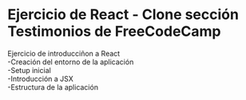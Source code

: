 # Ejercicio de React - Clone sección Testimonios de FreeCodeCamp

Ejercicio de introducciñon a React  
-Creación del entorno de la aplicación  
-Setup inicial  
-Introducción a JSX  
-Estructura de la aplicación  
